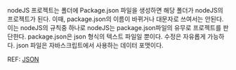 nodeJS 프로젝트는 폴더에 Package.json 파일을 생성하면 해당 폴더가 nodeJS의 프로젝트가 된다. 이때, package.json의 이름이 바뀌거나 대문자로 쓰여서는 안된다. 
이는 nodeJS의 규칙중 하나로 nodeJS는 package.json파일의 유무로 프로젝트를 판단한다. package.json은 json 형식의 텍스트 파일일 뿐이다. 
수정은 자유롭게 가능하다. json 파일은 자바스크립트에서 사용하는 데이터 포맷이다.

REF: [JSON](http://www.json.org/json-ko.html)
